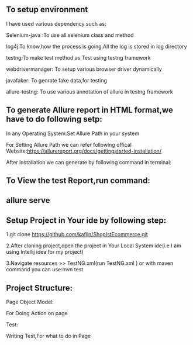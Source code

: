 ## To setup environment
I have used various dependency such as:

Selenium-java :To use all selenium class and method

log4j:To know,how the process is going.All the log is stored in log directory

testng:To make test method as Test using testng framework

webdrivermanager: To setup various browser driver dynamically

javafaker: To genrate fake data,for testing

allure-testng: To use various annotation of allure in testng framework

## To generate Allure report in HTML format,we have to do following setp:
In any Operating System:Set Allure Path in your system

For Setting Allure Path we can refer following offical Website:https://allurereport.org/docs/gettingstarted-installation/

After installation we can generate by following command in terminal:

## To View the test Report,run command:
## allure serve <allure-results-path>

## Setup Project in Your ide by following step:
1.git clone https://github.com/kaflin/ShopIstEcommerce.git

2.After cloning project,open the project in Your Local System ide(i.e I am using Intellij idea for my project)

3.Navigate resources >> TestNG.xml(run TestNG.xml ) or with maven command you can use:mvn test

## Project Structure:

Page Object Model:

For Doing Action on page

Test:

Writing Test,For what to do in Page

